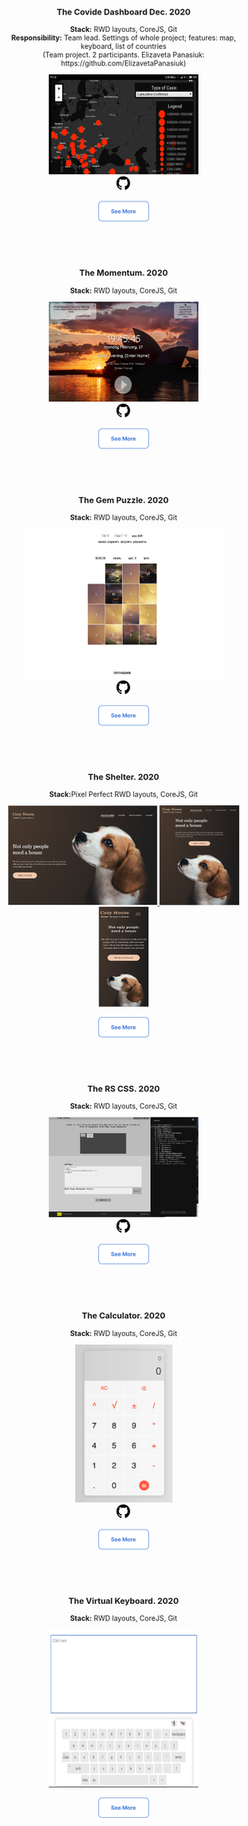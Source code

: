 <h3 align="center">The Covide Dashboard Dec. 2020</h3>
<p align="center">
  <b>Stack:</b> RWD layouts, CoreJS, Git<br>
  <b>Responsibility:</b> Team lead.  Settings of whole project; features:  map, keyboard, list of countries<br>
  (Team project. 2 participants. Elizaveta Panasiuk: https://github.com/ElizavetaPanasiuk)<br>
</p>
<p align="center">
  <a href="https://github.com/addamsv/rsschooll/tree/covid-dashboard">
    <img src="./README_FILES/cvddsh.jpg" width="300px" height="200px">
  </a><br>
  <a href="https://github.com/addamsv/rsschooll/tree/covid-dashboard">
    <img src="./README_FILES/github.png" width="30px" height="30px">
  </a><br><br>
  <a href="https://addamsv.github.io/rsschooll/covid-dashboard/" title="demo">
    <img src="./README_FILES/see_more.png" width="104px" height="43px"></a>
  </a>
  <br>
</p>
<br><br><br>
  

<h3 align="center">The Momentum. 2020</h3>
<p align="center">
  <b>Stack:</b> RWD layouts, CoreJS, Git<br>
</p>
<p align="center">
  <a href="https://addamsv.github.io/rsschooll/momentum/">
    <img src="./README_FILES/mmntm.png" width="300px" height="200px">
  </a><br>
  <a href="https://github.com/addamsv/rsschooll/tree/momentum">
    <img src="./README_FILES/github.png" width="30px" height="30px">
  </a><br><br>
  <a href="https://addamsv.github.io/rsschooll/momentum/" title="demo">
    <img src="./README_FILES/see_more.png" width="104px" height="43px"></a>
  </a>
  <br>
</p>
<br><br><br>

  

<h3 align="center">The Gem Puzzle. 2020</h3>
<p align="center">
  <b>Stack:</b> RWD layouts, CoreJS, Git<br>
</p>
<p align="center">
  <a href="https://addamsv.github.io/rsschooll/gem-puzzle/">
    <img src="./README_FILES/puzzle.png" width="400px" height="300px">
  </a><br>
  <a href="https://github.com/addamsv/rsschooll/tree/gem-puzzle">
    <img src="./README_FILES/github.png" width="30px" height="30px">
  </a><br><br>
  <a href="https://addamsv.github.io/rsschooll/gem-puzzle/" title="demo">
    <img src="./README_FILES/see_more.png" width="104px" height="43px"></a>
  </a>
  <br>
</p>
<br><br><br>

<h3 align="center">The Shelter. 2020</h3>
<p align="center">
  <b>Stack:</b>Pixel Perfect RWD layouts, CoreJS, Git<br>
</p>
<p align="center">
  <a href="https://rolling-scopes-school.github.io/addamsv-JS2020Q3/shelter/pages/main/">
    <img src="./README_FILES/shltr1.png" width="300px" height="200px">
    <img src="./README_FILES/shltr2.png" width="160px" height="200px">
    <img src="./README_FILES/shltr3.png" width="100px" height="200px">
  </a><br><br>
  <a href="https://rolling-scopes-school.github.io/addamsv-JS2020Q3/shelter/pages/main/" title="demo">
    <img src="./README_FILES/see_more.png" width="104px" height="43px"></a>
  </a>
  <br>
</p>
<br><br><br>
  

<h3 align="center">The RS CSS. 2020</h3>
<p align="center">
  <b>Stack:</b> RWD layouts, CoreJS, Git<br>
</p>
<p align="center">
  <a href="https://rolling-scopes-school.github.io/addamsv-JS2020Q3/rs-css/">
    <img src="./README_FILES/rscss.png" width="300px" height="200px">
  </a><br>
  <a href="https://github.com/rolling-scopes-school/tasks/blob/master/tasks/rs-css.md">
    <img src="./README_FILES/github.png" width="30px" height="30px">
  </a><br><br>
  <a href="https://rolling-scopes-school.github.io/addamsv-JS2020Q3/rs-css/" title="demo">
    <img src="./README_FILES/see_more.png" width="104px" height="43px"></a>
  </a>
  <br>
</p>
<br><br><br>



<h3 align="center">The Calculator. 2020</h3>
<p align="center">
  <b>Stack:</b> RWD layouts, CoreJS, Git<br>
</p>
<p align="center">
  <a href="https://addamsv.github.io/rsschooll/calculator/">
    <img src="./README_FILES/clcltr.png" width="195px" height="316px">
  </a>
  <br>
  <a href="https://github.com/addamsv/rsschooll/tree/calculator">
    <img src="./README_FILES/github.png" width="30px" height="30px">
  </a><br><br>
  <a href="https://addamsv.github.io/rsschooll/calculator/" title="demo">
    <img src="./README_FILES/see_more.png" width="104px" height="43px"></a>
  </a>
  <br>
</p>
<br><br><br>




<h3 align="center">The Virtual Keyboard. 2020</h3>
<p align="center">
  <b>Stack:</b> RWD layouts, CoreJS, Git<br>
</p>
<p align="center">
  <a href="https://rolling-scopes-school.github.io/addamsv-JS2020Q3/virtual-keyboard/">
    <img src="./README_FILES/kb.png" width="300px" height="316px">
  </a><br><br>
  <a href="https://rolling-scopes-school.github.io/addamsv-JS2020Q3/virtual-keyboard" title="demo">
    <img src="./README_FILES/see_more.png" width="104px" height="43px"></a>
  </a>
  <br>
</p>
<br><br><br>



<!--
# Momentum

![img](./README_FILES/mmntm.png)

[Приложение](https://addamsv.github.io/rsschooll/momentum/)


<br><br>

# Calculator

![img](./README_FILES/clcltr.png)

[Приложение](https://addamsv.github.io/calculator/)


<br><br>

# Gem-Puzzle

![img](./README_FILES/puzzle.png)

[Приложение](https://addamsv.github.io/rsschooll/gem-puzzle/)
//-->
